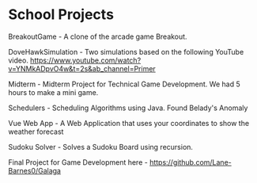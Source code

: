 # School Projects

BreakoutGame - A clone of the arcade game Breakout. 

DoveHawkSimulation - Two simulations based on the following YouTube video. https://www.youtube.com/watch?v=YNMkADpvO4w&t=2s&ab_channel=Primer

Midterm - Midterm Project for Technical Game Development. We had 5 hours to make a mini game.

Schedulers - Scheduling Algorithms using Java. Found Belady's Anomaly

Vue Web App - A Web Application that uses your coordinates to show the weather forecast

Sudoku Solver - Solves a Sudoku Board using recursion. 

Final Project for Game Development here - https://github.com/Lane-Barnes0/Galaga

